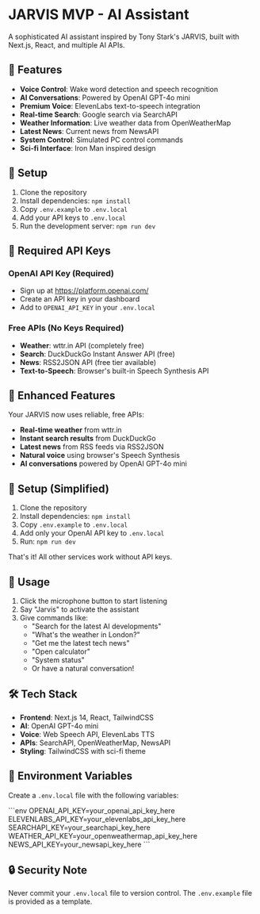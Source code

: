 # JARVIS MVP - AI Assistant

A sophisticated AI assistant inspired by Tony Stark's JARVIS, built with Next.js, React, and multiple AI APIs.

## 🚀 Features

- **Voice Control**: Wake word detection and speech recognition
- **AI Conversations**: Powered by OpenAI GPT-4o mini
- **Premium Voice**: ElevenLabs text-to-speech integration
- **Real-time Search**: Google search via SearchAPI
- **Weather Information**: Live weather data from OpenWeatherMap
- **Latest News**: Current news from NewsAPI
- **System Control**: Simulated PC control commands
- **Sci-fi Interface**: Iron Man inspired design

## 🔧 Setup

1. Clone the repository
2. Install dependencies: `npm install`
3. Copy `.env.example` to `.env.local`
4. Add your API keys to `.env.local`
5. Run the development server: `npm run dev`

## 🔑 Required API Keys

### OpenAI API Key (Required)
- Sign up at https://platform.openai.com/
- Create an API key in your dashboard
- Add to `OPENAI_API_KEY` in your `.env.local`

### Free APIs (No Keys Required)
- **Weather**: wttr.in API (completely free)
- **Search**: DuckDuckGo Instant Answer API (free)
- **News**: RSS2JSON API (free tier available)
- **Text-to-Speech**: Browser's built-in Speech Synthesis API

## 🎯 Enhanced Features

Your JARVIS now uses reliable, free APIs:
- **Real-time weather** from wttr.in
- **Instant search results** from DuckDuckGo
- **Latest news** from RSS feeds via RSS2JSON
- **Natural voice** using browser's Speech Synthesis
- **AI conversations** powered by OpenAI GPT-4o mini

## 🚀 Setup (Simplified)

1. Clone the repository
2. Install dependencies: `npm install`
3. Copy `.env.example` to `.env.local`
4. Add only your OpenAI API key to `.env.local`
5. Run: `npm run dev`

That's it! All other services work without API keys.

## 🎯 Usage

1. Click the microphone button to start listening
2. Say "Jarvis" to activate the assistant
3. Give commands like:
   - "Search for the latest AI developments"
   - "What's the weather in London?"
   - "Get me the latest tech news"
   - "Open calculator"
   - "System status"
   - Or have a natural conversation!

## 🛠️ Tech Stack

- **Frontend**: Next.js 14, React, TailwindCSS
- **AI**: OpenAI GPT-4o mini
- **Voice**: Web Speech API, ElevenLabs TTS
- **APIs**: SearchAPI, OpenWeatherMap, NewsAPI
- **Styling**: TailwindCSS with sci-fi theme

## 📝 Environment Variables

Create a `.env.local` file with the following variables:

\`\`\`env
OPENAI_API_KEY=your_openai_api_key_here
ELEVENLABS_API_KEY=your_elevenlabs_api_key_here
SEARCHAPI_KEY=your_searchapi_key_here
WEATHER_API_KEY=your_openweathermap_api_key_here
NEWS_API_KEY=your_newsapi_key_here
\`\`\`

## 🔒 Security Note

Never commit your `.env.local` file to version control. The `.env.example` file is provided as a template.
